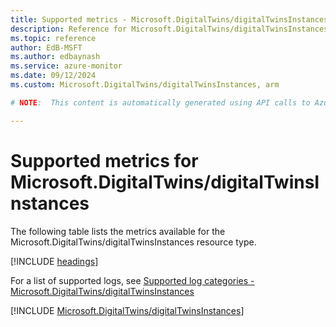 ```yaml
---
title: Supported metrics - Microsoft.DigitalTwins/digitalTwinsInstances
description: Reference for Microsoft.DigitalTwins/digitalTwinsInstances metrics in Azure Monitor.
ms.topic: reference
author: EdB-MSFT
ms.author: edbaynash
ms.service: azure-monitor
ms.date: 09/12/2024
ms.custom: Microsoft.DigitalTwins/digitalTwinsInstances, arm

# NOTE:  This content is automatically generated using API calls to Azure. Any edits made on these files will be overwritten in the next run of the script. 

---
```


  
# Supported metrics for Microsoft.DigitalTwins/digitalTwinsInstances
  
The following table lists the metrics available for the Microsoft.DigitalTwins/digitalTwinsInstances resource type.  
  
  
[!INCLUDE [headings](~/reusable-content/ce-skilling/azure/includes/azure-monitor/reference/metrics/metrics-headings.md)]  
  
  
  
For a list of supported logs, see [Supported log categories - Microsoft.DigitalTwins/digitalTwinsInstances](../supported-logs/microsoft-digitaltwins-digitaltwinsinstances-logs.md)  
  
 

[!INCLUDE [Microsoft.DigitalTwins/digitalTwinsInstances](~/reusable-content/ce-skilling/azure/includes/azure-monitor/reference/metrics/microsoft-digitaltwins-digitaltwinsinstances-metrics-include.md)]  

